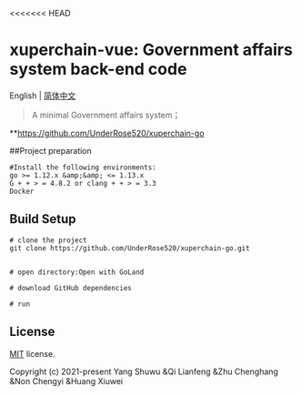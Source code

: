 <<<<<<< HEAD

# xuperchain-vue: Government affairs system back-end code

English | [简体中文](./README-zh.md)

> A minimal Government affairs system；

**https://github.com/UnderRose520/xuperchain-go

##Project preparation
```
#Install the following environments:
go >= 1.12.x &amp;&amp; <= 1.13.x
G + + > = 4.8.2 or clang + + > = 3.3
Docker
```

## Build Setup

```
# clone the project
git clone https://github.com/UnderRose520/xuperchain-go.git


# open directory:Open with GoLand

# download GitHub dependencies

# run
```


## License

[MIT](https://github.com/UnderRose520/xuperchain-go/blob/master/LICENSE) license.

Copyright (c) 2021-present Yang Shuwu &Qi Lianfeng &Zhu Chenghang &Non Chengyi &Huang Xiuwei


